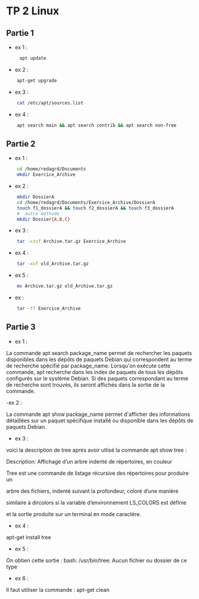 # TP 2 Linux

## Partie 1

- ex 1 :

```bash
     apt update

```

- ex 2 :

```bash
    apt-get upgrade
```

- ex 3 :

```bash
    cat /etc/apt/sources.list
```

- ex 4 :

``` bash
    apt search main && apt search contrib && apt search non-free
```

## Partie 2

- ex 1 :

``` bash
    cd /home/redagrd/Documents
    mkdir Exercice_Archive
```

- ex 2 :

``` bash
    mkdir DossierA
    cd /home/redagrd/Documents/Exercice_Archive/DossierA
    touch f1_dossierA && touch f2_dossierA && touch f3_dossierA
    #  autre méthode
    mkdir Dossier{A,B,C}

```

- ex 3 :

``` bash
    tar -czvf Archive.tar.gz Exercice_Archive
``` 

- ex 4 :

``` bash
    tar -xvf old_Archive.tar.gz
```

- ex 5 :

``` bash
    mv Archive.tar.gz old_Archive.tar.gz
```

- ex  :

``` bash
    tar -tf Exercice_Archive
```

## Partie 3

- ex 1 :

La commande apt search package_name permet de rechercher les paquets disponibles dans les dépôts de paquets Debian qui correspondent au terme de recherche spécifié par package_name.
Lorsqu'on exécute cette commande, apt recherche dans les index de paquets de tous les dépôts configurés sur le système Debian. Si des paquets correspondant au terme de recherche sont trouvés, ils seront affichés dans la sortie de la commande.

-ex 2 :

La commande apt show package_name permet d'afficher des informations détaillées sur un paquet spécifique installé ou disponible dans les dépôts de paquets Debian.

- ex 3 :

voici la description de tree après avoir utlisé la commande apt show tree :

Description: Affichage d’un arbre indenté de répertoires, en couleur

 Tree est une commande de listage récursive des répertoires pour produire un

 arbre des fichiers, indenté suivant la profondeur, coloré d’une manière

 similaire à dircolors si la variable d’environnement LS_COLORS est définie

 et la sortie produite sur un terminal en mode caractère.

- ex 4 :

apt-get install tree

- ex 5 :

On obtien cette sortie : bash: /usr/bin/tree: Aucun fichier ou dossier de ce type

- ex 6 :

Il faut utiliser la commande : apt-get clean

